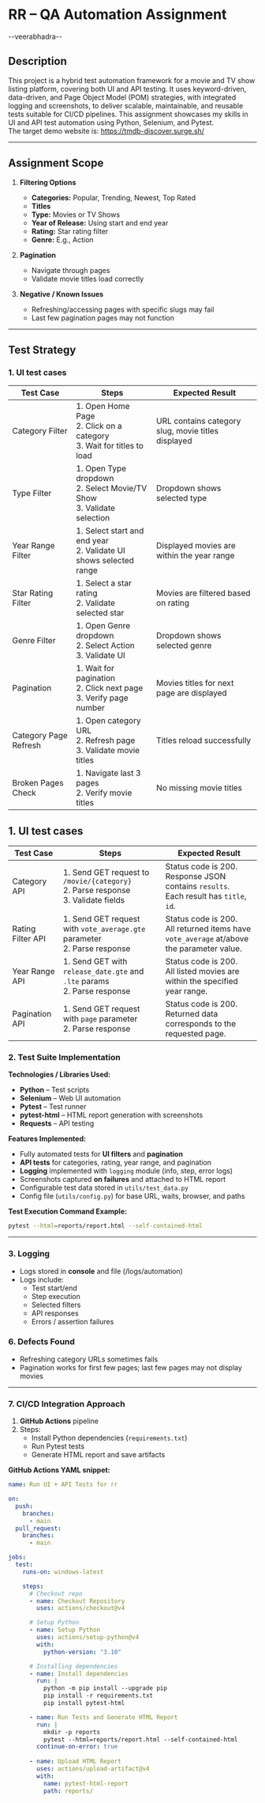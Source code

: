 # RR – QA Automation Assignment
--veerabhadra--

## **Description**
This project is a hybrid test automation framework for a movie and TV show listing platform, covering both UI and API testing. It uses keyword-driven, data-driven, and Page Object Model (POM) strategies, with integrated logging and screenshots, to deliver scalable, maintainable, and reusable tests suitable for CI/CD pipelines.
This assignment showcases my skills in UI and API test automation using Python, Selenium, and Pytest.  
The target demo website is: https://tmdb-discover.surge.sh/

---

## **Assignment Scope**

1. **Filtering Options**
   - **Categories:** Popular, Trending, Newest, Top Rated  
   - **Titles**  
   - **Type:** Movies or TV Shows  
   - **Year of Release:** Using start and end year  
   - **Rating:** Star rating filter  
   - **Genre:** E.g., Action  

2. **Pagination**
   - Navigate through pages  
   - Validate movie titles load correctly  

3. **Negative / Known Issues**
   - Refreshing/accessing pages with specific slugs may fail  
   - Last few pagination pages may not function  

---

## **Test Strategy**

### **1. UI test cases**

| Test Case | Steps | Expected Result |
|-----------|-------|----------------|
| Category Filter | 1. Open Home Page <br> 2. Click on a category <br> 3. Wait for titles to load | URL contains category slug, movie titles displayed |
| Type Filter | 1. Open Type dropdown <br> 2. Select Movie/TV Show <br> 3. Validate selection | Dropdown shows selected type |
| Year Range Filter | 1. Select start and end year <br> 2. Validate UI shows selected range | Displayed movies are within the year range |
| Star Rating Filter | 1. Select a star rating <br> 2. Validate selected star | Movies are filtered based on rating |
| Genre Filter | 1. Open Genre dropdown <br> 2. Select Action <br> 3. Validate UI | Dropdown shows selected genre |
| Pagination | 1. Wait for pagination <br> 2. Click next page <br> 3. Verify page number | Movies titles for next page are displayed |
| Category Page Refresh | 1. Open category URL <br> 2. Refresh page <br> 3. Validate movie titles | Titles reload successfully |
| Broken Pages Check | 1. Navigate last 3 pages <br> 2. Verify movie titles | No missing movie titles |

## **1. UI test cases**

| Test Case | Steps | Expected Result |
|-----------|-------|----------------|
| Category API  | 1. Send GET request to `/movie/{category}`<br>2. Parse response<br>3. Validate fields  | Status code is 200.<br>Response JSON contains `results`.<br>Each result has `title`, `id`. |
| Rating Filter API  | 1. Send GET request with `vote_average.gte` parameter<br>2. Parse response  | Status code is 200.<br>All returned items have `vote_average` at/above the parameter value.|
| Year Range API  | 1. Send GET with `release_date.gte` and `.lte` params<br>2. Parse response  | Status code is 200.<br>All listed movies are within the specified year range.|
| Pagination API | 1. Send GET request with `page` parameter<br>2. Parse response  | Status code is 200.<br>Returned data corresponds to the requested page.|


### **2. Test Suite Implementation**

**Technologies / Libraries Used:**
- **Python** – Test scripts  
- **Selenium** – Web UI automation  
- **Pytest** – Test runner  
- **pytest-html** – HTML report generation with screenshots  
- **Requests** – API testing  

**Features Implemented:**
- Fully automated tests for **UI filters** and **pagination**  
- **API tests** for categories, rating, year range, and pagination  
- **Logging** implemented with `logging` module (info, step, error logs)  
- Screenshots captured **on failures** and attached to HTML report  
- Configurable test data stored in `utils/test_data.py`  
- Config file (`utils/config.py`) for base URL, waits, browser, and paths  

**Test Execution Command Example:**
```bash
pytest --html=reports/report.html --self-contained-html
```

---

### **3. Logging**

- Logs stored in **console** and file (/logs/automation)  
- Logs include:
  - Test start/end  
  - Step execution  
  - Selected filters  
  - API responses  
  - Errors / assertion failures  


### **6. Defects Found**
- Refreshing category URLs sometimes fails  
- Pagination works for first few pages; last few pages may not display movies  

---

### **7. CI/CD Integration Approach**

1. **GitHub Actions** pipeline  
2. Steps:
   - Install Python dependencies (`requirements.txt`)  
   - Run Pytest tests  
   - Generate HTML report and save artifacts       

**GitHub Actions YAML snippet:**
```yaml
name: Run UI + API Tests for rr

on:
  push:
    branches:
      - main
  pull_request:
    branches:
      - main

jobs:
  test:
    runs-on: windows-latest

    steps:
      # Checkout repo
      - name: Checkout Repository
        uses: actions/checkout@v4

      # Setup Python
      - name: Setup Python
        uses: actions/setup-python@v4
        with:
          python-version: "3.10"

      # Installing dependencies
      - name: Install dependencies
        run: |
          python -m pip install --upgrade pip
          pip install -r requirements.txt
          pip install pytest-html

      - name: Run Tests and Generate HTML Report
        run: |
          mkdir -p reports
          pytest --html=reports/report.html --self-contained-html 
        continue-on-error: true
  
      - name: Upload HTML Report
        uses: actions/upload-artifact@v4
        with:
          name: pytest-html-report
          path: reports/

```





